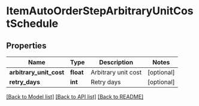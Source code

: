 # ItemAutoOrderStepArbitraryUnitCostSchedule

## Properties
Name | Type | Description | Notes
------------ | ------------- | ------------- | -------------
**arbitrary_unit_cost** | **float** | Arbitrary unit cost | [optional] 
**retry_days** | **int** | Retry days | [optional] 

[[Back to Model list]](../README.md#documentation-for-models) [[Back to API list]](../README.md#documentation-for-api-endpoints) [[Back to README]](../README.md)



